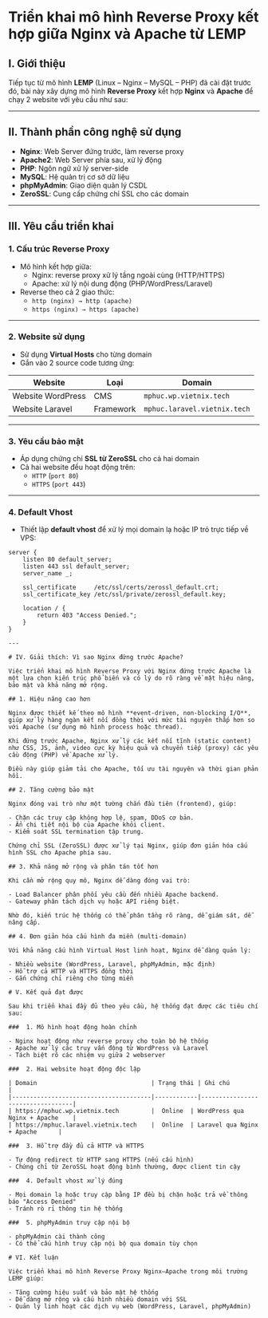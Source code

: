 # Triển khai mô hình Reverse Proxy kết hợp giữa Nginx và Apache từ LEMP

## I. Giới thiệu

Tiếp tục từ mô hình **LEMP** (Linux – Nginx – MySQL – PHP) đã cài đặt trước đó, bài này xây dựng mô hình **Reverse Proxy** kết hợp **Nginx** và **Apache** để chạy 2 website với yêu cầu như sau:

---

## II. Thành phần công nghệ sử dụng

- **Nginx**: Web Server đứng trước, làm reverse proxy
- **Apache2**: Web Server phía sau, xử lý động
- **PHP**: Ngôn ngữ xử lý server-side
- **MySQL**: Hệ quản trị cơ sở dữ liệu
- **phpMyAdmin**: Giao diện quản lý CSDL
- **ZeroSSL**: Cung cấp chứng chỉ SSL cho các domain

---

## III. Yêu cầu triển khai

### 1. Cấu trúc Reverse Proxy

- Mô hình kết hợp giữa:
  - Nginx: reverse proxy xử lý tầng ngoài cùng (HTTP/HTTPS)
  - Apache: xử lý nội dung động (PHP/WordPress/Laravel)
- Reverse theo cả 2 giao thức:
  - `http (nginx) → http (apache)`
  - `https (nginx) → https (apache)`

---

### 2. Website sử dụng

- Sử dụng **Virtual Hosts** cho từng domain
- Gắn vào 2 source code tương ứng:

| Website                 | Loại        | Domain                          |
|-------------------------|-------------|----------------------------------|
| Website WordPress       | CMS         | `mphuc.wp.vietnix.tech`         |
| Website Laravel         | Framework   | `mphuc.laravel.vietnix.tech`    |

---

### 3. Yêu cầu bảo mật

- Áp dụng chứng chỉ **SSL từ ZeroSSL** cho cả hai domain
- Cả hai website đều hoạt động trên:
  - `HTTP` (`port 80`)
  - `HTTPS` (`port 443`)

---

### 4. Default Vhost

- Thiết lập **default vhost** để xử lý mọi domain lạ hoặc IP trỏ trực tiếp về VPS:

```nginx
server {
    listen 80 default_server;
    listen 443 ssl default_server;
    server_name _;
    
    ssl_certificate     /etc/ssl/certs/zerossl_default.crt;
    ssl_certificate_key /etc/ssl/private/zerossl_default.key;

    location / {
        return 403 "Access Denied.";
    }
}

---

# IV. Giải thích: Vì sao Nginx đứng trước Apache?

Việc triển khai mô hình Reverse Proxy với Nginx đứng trước Apache là một lựa chọn kiến trúc phổ biến và có lý do rõ ràng về mặt hiệu năng, bảo mật và khả năng mở rộng.

## 1. Hiệu năng cao hơn

Nginx được thiết kế theo mô hình **event-driven, non-blocking I/O**, giúp xử lý hàng ngàn kết nối đồng thời với mức tài nguyên thấp hơn so với Apache (sử dụng mô hình process hoặc thread).

Khi đứng trước Apache, Nginx xử lý các kết nối tĩnh (static content) như CSS, JS, ảnh, video cực kỳ hiệu quả và chuyển tiếp (proxy) các yêu cầu động (PHP) về Apache xử lý.

Điều này giúp giảm tải cho Apache, tối ưu tài nguyên và thời gian phản hồi.

## 2. Tăng cường bảo mật

Nginx đóng vai trò như một tường chắn đầu tiên (frontend), giúp:

- Chặn các truy cập không hợp lệ, spam, DDoS cơ bản.
- Ẩn chi tiết nội bộ của Apache khỏi client.
- Kiểm soát SSL termination tập trung.

Chứng chỉ SSL (ZeroSSL) được xử lý tại Nginx, giúp đơn giản hóa cấu hình SSL cho Apache phía sau.

## 3. Khả năng mở rộng và phân tán tốt hơn

Khi cần mở rộng quy mô, Nginx dễ dàng đóng vai trò:

- Load Balancer phân phối yêu cầu đến nhiều Apache backend.
- Gateway phân tách dịch vụ hoặc API riêng biệt.

Nhờ đó, kiến trúc hệ thống có thể phân tầng rõ ràng, dễ giám sát, dễ nâng cấp.

## 4. Đơn giản hóa cấu hình đa miền (multi-domain)

Với khả năng cấu hình Virtual Host linh hoạt, Nginx dễ dàng quản lý:

- Nhiều website (WordPress, Laravel, phpMyAdmin, mặc định)
- Hỗ trợ cả HTTP và HTTPS đồng thời
- Gắn chứng chỉ riêng cho từng miền

# V. Kết quả đạt được

Sau khi triển khai đầy đủ theo yêu cầu, hệ thống đạt được các tiêu chí sau:

###  1. Mô hình hoạt động hoàn chỉnh

- Nginx hoạt động như reverse proxy cho toàn bộ hệ thống
- Apache xử lý các truy vấn động từ WordPress và Laravel
- Tách biệt rõ các nhiệm vụ giữa 2 webserver

###  2. Hai website hoạt động độc lập

| Domain                                | Trạng thái | Ghi chú                         |
|---------------------------------------|------------|----------------------------------|
| https://mphuc.wp.vietnix.tech         |  Online  | WordPress qua Nginx + Apache    |
| https://mphuc.laravel.vietnix.tech    |  Online  | Laravel qua Nginx + Apache      |

###  3. Hỗ trợ đầy đủ cả HTTP và HTTPS

- Tự động redirect từ HTTP sang HTTPS (nếu cấu hình)
- Chứng chỉ từ ZeroSSL hoạt động bình thường, được client tin cậy

###  4. Default vhost xử lý đúng

- Mọi domain lạ hoặc truy cập bằng IP đều bị chặn hoặc trả về thông báo "Access Denied"
- Tránh rò rỉ thông tin hệ thống

###  5. phpMyAdmin truy cập nội bộ

- phpMyAdmin cài thành công
- Có thể cấu hình truy cập nội bộ qua domain tùy chọn

# VI. Kết luận

Việc triển khai mô hình Reverse Proxy Nginx–Apache trong môi trường LEMP giúp:

- Tăng cường hiệu suất và bảo mật hệ thống
- Dễ dàng mở rộng và cấu hình nhiều domain với SSL
- Quản lý linh hoạt các dịch vụ web (WordPress, Laravel, phpMyAdmin)
